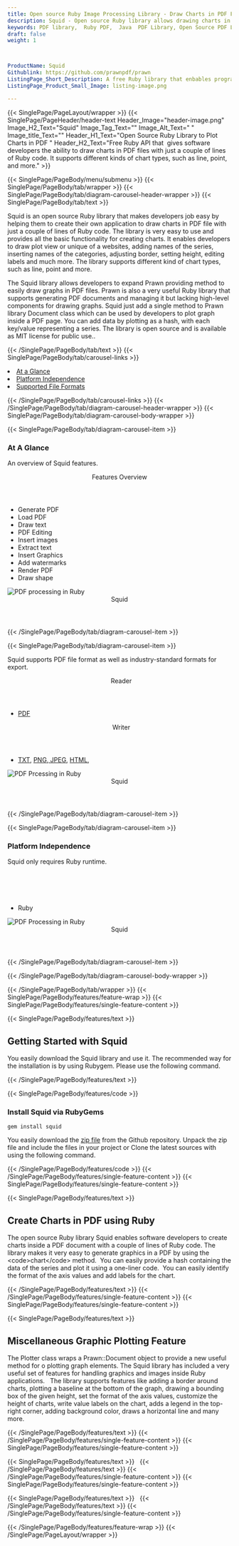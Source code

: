```yaml
---
title: Open source Ruby Image Processing Library - Draw Charts in PDF File
description: Squid - Open source Ruby library allows drawing charts in PDF files. It allows adding border around charts, set format of axis values & customize height of charts.
keywords: PDF library,  Ruby PDF,  Java  PDF Library, Open Source PDF Library, Ruby PDF programming, Ruby PDF APIs, Ruby PDF library, create  PDF Documents, insert images to PDF, add list to PDF files, Extract Text from PDF, Split PDF to many, fill a PDF form, Extract data from PDF forms, Print a PDF file, PDF to PNG conversion, convert PDF to JPEG, Digitally sign PDF files
draft: false
weight: 1



ProductName: Squid
Githublink: https://github.com/prawnpdf/prawn
ListingPage_Short_Description: A free Ruby library that enbables programmers to draw charts inside PDF file with just a couple of lines of Ruby code.
ListingPage_Product_Small_Image: listing-image.png 

---
```


{{< SinglePage/PageLayout/wrapper >}}
{{< SinglePage/PageHeader/header-text
Header_Image="header-image.png"
Image_H2_Text="Squid"
Image_Tag_Text=""
Image_Alt_Text=" "
Image_title_Text=""
Header_H1_Text="Open Source Ruby Library to Plot Charts in PDF "
Header_H2_Text="Free Ruby API that  gives software developers the ability to draw charts in PDF files with just a couple of lines of Ruby code. It supports different kinds of chart types, such as line, point, and more." >}}

{{< SinglePage/PageBody/menu/submenu >}}
{{< SinglePage/PageBody/tab/wrapper >}}
{{< SinglePage/PageBody/tab/diagram-carousel-header-wrapper >}}
{{< SinglePage/PageBody/tab/text >}}



<p>Squid is an open source Ruby library that makes developers job easy by helping them to create their own application to draw charts in PDF file with just a couple of lines of Ruby code. The library is very easy to use and provides all the basic functionality for creating charts. It enables developers to draw plot view or unique of a websites, adding names of the series, inserting names of the categories, adjusting border, setting height, editing labels and much more. The library supports different kind of chart types, such as line, point and more.</p>
<p>The Squid library allows developers to expand Prawn providing method to easily draw graphs in PDF files. Prawn is also a very useful Ruby library that supports generating PDF documents and managing it but lacking high-level components for drawing graphs. Squid just add a single method to Prawn library Document class which can be used by developers to plot graph inside a PDF page. You can add data by plotting as a hash, with each key/value representing a series. The library is open source and is available as MIT license for public use..</p>

{{< /SinglePage/PageBody/tab/text >}}
{{< SinglePage/PageBody/tab/carousel-links >}}

<li data-target="#diagramcarousel" data-slide-to="0"><a href="#">At a Glance</a></li>
<li data-target="#diagramcarousel" data-slide-to="2"><a href="#">Platform Independence</a></li>
<li data-target="#diagramcarousel" data-slide-to="1"><a class="activetab" href="#">Supported File Formats</a></li>


{{< /SinglePage/PageBody/tab/carousel-links >}}
{{< /SinglePage/PageBody/tab/diagram-carousel-header-wrapper >}}
{{< SinglePage/PageBody/tab/diagram-carousel-body-wrapper >}}

{{< SinglePage/PageBody/tab/diagram-carousel-item >}}
<h3>At A Glance</h3>
<p>An overview of Squid features.</p>
<div class="diagram1 d1-poi">
<div class="d1-row">
<div class="d1-col d1-right"><header>Features Overview</header>
<ul>
<li>Generate PDF</li>
<li>Load PDF</li>
<li>Draw text</li>
<li>PDF Editing</li>
<li>Insert images</li>
<li>Extract text</li>
<li>Insert Graphics</li>
<li>Add watermarks</li>
<li>Render PDF</li>
<li>Draw shape</li>
</ul>
</div>
</div>
<div class="d1-logo"><img class="bg-lite" src='listing-image.png' alt="PDF processing in Ruby"><header>Squid</header><footer><small></small></footer></div>
<!--/logo--></div>
<!--/diagram1-->
{{< /SinglePage/PageBody/tab/diagram-carousel-item >}}

{{< SinglePage/PageBody/tab/diagram-carousel-item >}}
<p>Squid supports PDF file format as well as industry-standard formats for export.</p>
<div class="diagram1 d2  d1-poi">
<div class="d1-row">
<div class="d1-col d1-left"><header><i class="fa fa-arrows-v "> </i> Reader</header>
<ul>
<li><a href="https://docs.fileformat.com/view/pdf/">PDF</a></li>
</ul>
</div>
<!--/left-->
<div class="d1-col d1-right"><header><i class="fa  fa-long-arrow-down"> </i> Writer</header>
<ul>
<li><a href="https://docs.fileformat.com/word-processing/txt/">TXT</a>, <a href="https://docs.fileformat.com/image/png/">PNG</a>,<a href="https://docs.fileformat.com/image/jpeg/"> JPEG</a>, <a href="https://docs.fileformat.com/web/html/">HTML</a>, </li>
</ul>
</div>
<!--/right--></div>
<!--/row-->
<div class="d1-logo"><img class="bg-lite" src='listing-image.png' alt="PDF Prcessing in Ruby"><header>Squid</header><footer><small></small></footer></div>
<!--/logo--></div>
<!--/diagram2-->
{{< /SinglePage/PageBody/tab/diagram-carousel-item >}}

{{< SinglePage/PageBody/tab/diagram-carousel-item >}}
<h3>Platform Independence</h3>
<p>Squid only requires Ruby runtime.</p>
<div class="diagram1 d1-poi">
<div class="d1-row">
<div class="d1-col d1-right"><header><i class="fa fa-cubes"> </i></header>
<ul>
<li>Ruby</li>
</ul>
</div>
<!--/left--> <!--/right--></div>
<!--/row-->
<div class="d1-logo"><img class="bg-lite" src='listing-image.png' alt="PDF Processing in Ruby"><header>Squid</header><footer><small></small></footer></div>
<!--/logo--></div>
<!--/diagram2 -->
{{< /SinglePage/PageBody/tab/diagram-carousel-item >}}

{{< /SinglePage/PageBody/tab/diagram-carousel-body-wrapper >}}

{{< /SinglePage/PageBody/tab/wrapper >}}
{{< SinglePage/PageBody/features/feature-wrap >}}
{{< SinglePage/PageBody/features/single-feature-content >}}

{{< SinglePage/PageBody/features/text >}}
<h2 class="h2title">Getting Started with Squid</h2>
<p>You easily download the Squid library and use it. The recommended way for the installation is by using Rubygem. Please use the following command. </p>
{{< /SinglePage/PageBody/features/text >}}

{{< SinglePage/PageBody/features/code >}}
<h3>Install Squid via RubyGems</h3>
<pre><code class="html">gem install squid <br></code></pre>

<p>You easily download the <a href="https://github.com/Fullscreen/squid/archive/refs/heads/master.zip">zip file</a> from the Github repository. Unpack the zip file and include the files in your project or Clone the latest sources with using the following command.</p>
{{< /SinglePage/PageBody/features/code >}}
{{< /SinglePage/PageBody/features/single-feature-content >}}
{{< SinglePage/PageBody/features/single-feature-content >}}

{{< SinglePage/PageBody/features/text >}}
<h2 class="h2title">Create Charts in PDF using Ruby</h2>
<p>The open source Ruby library Squid enables software developers to create charts inside a PDF document with a couple of lines of Ruby code. The library makes it very easy to generate graphics in a PDF by using the &lt;code&gt;chart&lt;/code&gt; method.  You can easily provide a hash containing the data of the series and plot it using a one-liner code.  You can easily identify the format of the axis values and add labels for the chart.</p>

{{< /SinglePage/PageBody/features/text >}}
{{< /SinglePage/PageBody/features/single-feature-content >}}
{{< SinglePage/PageBody/features/single-feature-content >}}

{{< SinglePage/PageBody/features/text >}}
<h2 class="h2title">Miscellaneous Graphic Plotting Feature</h2>
<p>The Plotter class wraps a Prawn::Document object to provide a new useful method for o plotting graph elements. The Squid library has included a very useful set of features for handling graphics and images inside Ruby applications.   The library supports features like adding a border around charts, plotting a baseline at the bottom of the graph, drawing a bounding box of the given height, set the format of the axis values, customize the height of charts, write value labels on the chart, adds a legend in the top-right corner, adding background color, draws a horizontal line and many more.</p>

{{< /SinglePage/PageBody/features/text >}}
{{< /SinglePage/PageBody/features/single-feature-content >}}
{{< SinglePage/PageBody/features/single-feature-content >}}

{{< SinglePage/PageBody/features/text >}}
 
{{< /SinglePage/PageBody/features/text >}}
{{< /SinglePage/PageBody/features/single-feature-content >}}
{{< SinglePage/PageBody/features/single-feature-content >}}

{{< SinglePage/PageBody/features/text >}}
 
{{< /SinglePage/PageBody/features/text >}}
{{< /SinglePage/PageBody/features/single-feature-content >}}

{{< /SinglePage/PageBody/features/feature-wrap >}}
{{< /SinglePage/PageLayout/wrapper >}}